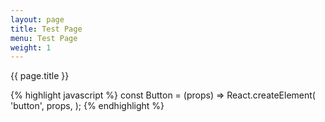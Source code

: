 ```yaml
---
layout: page
title: Test Page
menu: Test Page
weight: 1
---
```


{{ page.title }}

{% highlight javascript %}
const Button = (props) => React.createElement(
  'button',
  props,
);
{% endhighlight %}
